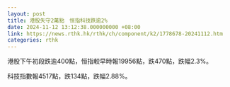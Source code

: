 ```yaml
---
layout: post
title: 港股失守2萬點　恒指科技跌逾2%
date: 2024-11-12 13:12:38.000000000 +08:00
link: https://news.rthk.hk/rthk/ch/component/k2/1778678-20241112.htm
categories: rthk
---
```


港股下午初段跌逾400點，恒指較早時報19956點，跌470點，跌幅2.3%。

科技指數報4517點，跌134點，跌幅2.88%。
